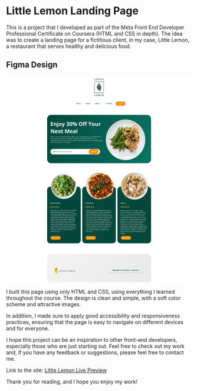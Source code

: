 # Little Lemon Landing Page

This is a project that I developed as part of the Meta Front End Developer Professional Certificate on Coursera (HTML and CSS in depth). The idea was to create a landing page for a fictitious client, in my case, Little Lemon, a restaurant that serves healthy and delicious food.
## Figma Design
![enter image description here](https://github.com/ViniSCode/Little-Lemon-Project-HTML-CSS-in-depth-Meta/blob/main/assets/Desktop.png?raw=true)

I built this page using only HTML and CSS, using everything I learned throughout the course. The design is clean and simple, with a soft color scheme and attractive images.

In addition, I made sure to apply good accessibility and responsiveness practices, ensuring that the page is easy to navigate on different devices and for everyone.

I hope this project can be an inspiration to other front-end developers, especially those who are just starting out. Feel free to check out my work and, if you have any feedback or suggestions, please feel free to contact me.

Link to the site: [Little Lemon Live Preview](https://little-lemon-project-html-css-in-depth-meta.vercel.app/)

Thank you for reading, and I hope you enjoy my work!
